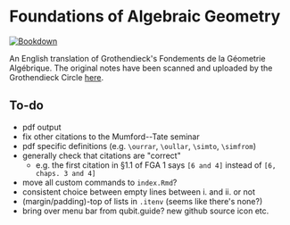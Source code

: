 # Foundations of Algebraic Geometry

[![Bookdown](https://github.com/thosgood/fga/actions/workflows/main.yml/badge.svg)](https://github.com/thosgood/fga/actions/workflows/main.yml)

An English translation of Grothendieck's Fondements de la Géometrie Algébrique.
The original notes have been scanned and uploaded by the Grothendieck Circle [here](https://webusers.imj-prg.fr/~leila.schneps/grothendieckcircle/FGA.pdf).

## To-do

- pdf output
- fix other citations to the Mumford--Tate seminar
- pdf specific definitions (e.g. `\ourrar`, `\oullar`, `\simto`, `\simfrom`)
- generally check that citations are "correct"
    + e.g. the first citation in §1.1 of FGA 1 says `[6 and 4]` instead of `[6, chaps. 3 and 4]`
- move all custom commands to `index.Rmd`?
- consistent choice between empty lines between i. and ii. or not
- (margin/padding)-top of lists in `.itenv` (seems like there's none?)
- bring over menu bar from qubit.guide? new github source icon etc.
